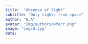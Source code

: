 ```yaml
---
title:  "Absense of light"
subtitle: "Only lights from space"
author: "B.A"
avatar: "img/authors/wferr.png"
image: "img/d.jpg"
date:   
---
```

